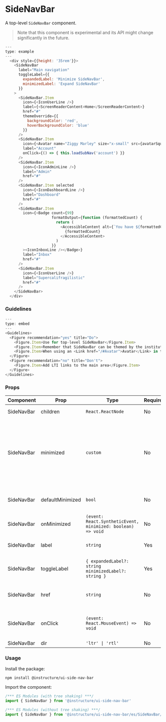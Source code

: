 # SideNavBar


A top-level `SideNavBar` component.

> Note that this component is experimental and its API might change significantly in the future.

```js
---
type: example
---
  <div style={{height: '35rem'}}>
    <SideNavBar
      label="Main navigation"
      toggleLabel={{
        expandedLabel: 'Minimize SideNavBar',
        minimizedLabel: 'Expand SideNavBar'
      }}
    >
      <SideNavBar.Item
        icon={<IconUserLine />}
        label={<ScreenReaderContent>Home</ScreenReaderContent>}
        href="#"
        themeOverride={{
          backgroundColor: 'red',
          hoverBackgroundColor: 'blue'
        }}
      />
      <SideNavBar.Item
        icon={<Avatar name="Ziggy Marley" size="x-small" src={avatarSquare} showBorder="always"/>}
        label="Account"
        onClick={() => { this.loadSubNav('account') }}
      />
      <SideNavBar.Item
        icon={<IconAdminLine />}
        label="Admin"
        href="#"
      />
      <SideNavBar.Item selected
        icon={<IconDashboardLine />}
        label="Dashboard"
        href="#"
      />
      <SideNavBar.Item
        icon={<Badge count={99}
                     formatOutput={function (formattedCount) {
                       return (
                         <AccessibleContent alt={`You have ${formattedCount} unread messages.`}>
                           {formattedCount}
                         </AccessibleContent>
                       )
                     }}
        ><IconInboxLine /></Badge>}
        label="Inbox"
        href="#"
      />
      <SideNavBar.Item
        icon={<IconUserLine />}
        label="Supercalifragilistic"
        href="#"
      />
    </SideNavBar>
  </div>
```

### Guidelines

```js
---
type: embed
---
<Guidelines>
  <Figure recommendation="yes" title="Do">
    <Figure.Item>Use for top-level SideNavBar</Figure.Item>
    <Figure.Item>Remember that SideNavBar can be themed by the institution</Figure.Item>
    <Figure.Item>When using an <Link href="/#Avatar">Avatar</Link> in the SideNavBar it should have the <code>showBorder="always"</code> prop</Figure.Item>
  </Figure>
  <Figure recommendation="no" title="Don't">
    <Figure.Item>Add LTI links to the main area</Figure.Item>
  </Figure>
</Guidelines>
```


### Props

| Component | Prop | Type | Required | Default | Description |
|-----------|------|------|----------|---------|-------------|
| SideNavBar | children | `React.ReactNode` | No | `null` | children of type SideNavBar.Item |
| SideNavBar | minimized | `custom` | No | - | When minimized is set to true, the `<SideNavBar />` shows icons only while the text becomes a tooltip. When it is set to false, the `<SideNavBar />` shows text in addition to the icons |
| SideNavBar | defaultMinimized | `bool` | No | `false` | Whether the `<SideNavBar />` is initially minimized (uncontrolled) |
| SideNavBar | onMinimized | `(event: React.SyntheticEvent, minimized: boolean) => void` | No | - |  |
| SideNavBar | label | `string` | Yes | - | Screen reader label for the main SideNavBar |
| SideNavBar | toggleLabel | `{ expandedLabel?: string minimizedLabel?: string }` | Yes | - | Screen reader label for the toggle button expanded/minimized state |
| SideNavBar | href | `string` | No | - | If the `<SideNavBar.Item>` goes to a new page, pass an href |
| SideNavBar | onClick | `(event: React.MouseEvent) => void` | No | `function (_e: React.MouseEvent) {}` | If the `<SideNavBar.Item>` does not go to a new page pass an onClick |
| SideNavBar | dir | `'ltr' \| 'rtl'` | No | - |  |

### Usage

Install the package:

```shell
npm install @instructure/ui-side-nav-bar
```

Import the component:

```javascript
/*** ES Modules (with tree shaking) ***/
import { SideNavBar } from '@instructure/ui-side-nav-bar'

/*** ES Modules (without tree shaking) ***/
import { SideNavBar } from '@instructure/ui-side-nav-bar/es/SideNavBar/index'
```

